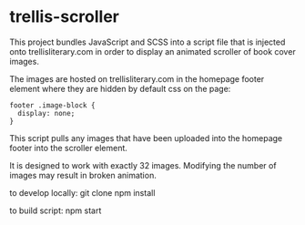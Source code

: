 # trellis-scroller

This project bundles JavaScript and SCSS into a script file that is injected onto trellisliterary.com in order to display an animated scroller of book cover images.

The images are hosted on trellisliterary.com in the homepage footer element where they are hidden by default css on the page:
```
footer .image-block {
  display: none;
}
```

This script pulls any images that have been uploaded into the homepage footer into the scroller element. 

It is designed to work with exactly 32 images. Modifying the number of images may result in broken animation.

to develop locally:
git clone
npm install

to build script:
npm start
